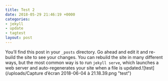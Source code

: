 ```yaml
---
title: Test 2
date: 2018-05-29 21:46:19 +0000
categories:
- jekyll
- update
- tagtest
layout: post
---
```

You’ll find this post in your `_posts` directory. Go ahead and edit it and re-build the site to see your changes. You can rebuild the site in many different ways, but the most common way is to run `jekyll serve`, which launches a web server and auto-regenerates your site when a file is updated.![test](/uploads/Capture d’écran 2018-06-04 à 21.18.39.png "test")